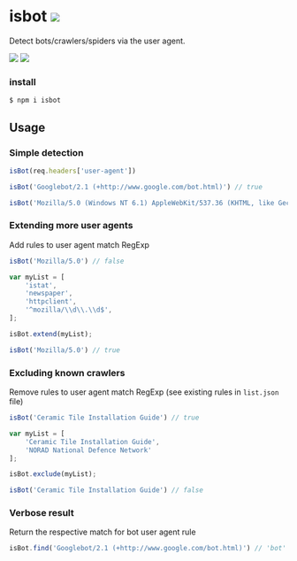 # isbot [![](https://img.shields.io/npm/v/isbot.svg)](https://www.npmjs.com/package/isbot)

Detect bots/crawlers/spiders via the user agent.

[![](https://github.com/gorangajic/isbot/workflows/Test/badge.svg)](https://github.com/gorangajic/isbot/actions?query=workflow%3ATest) [![](https://github.com/gorangajic/isbot/workflows/Maintenance/badge.svg)](https://github.com/gorangajic/isbot/actions?query=workflow%3AMaintenance)

### install

```console
$ npm i isbot
```

## Usage

### Simple detection

```js
isBot(req.headers['user-agent'])

isBot('Googlebot/2.1 (+http://www.google.com/bot.html)') // true

isBot('Mozilla/5.0 (Windows NT 6.1) AppleWebKit/537.36 (KHTML, like Gecko) Chrome/41.0.2228.0 Safari/537.36') // false
```

### Extending more user agents
Add rules to user agent match RegExp

```js
isBot('Mozilla/5.0') // false

var myList = [
    'istat',
    'newspaper',
    'httpclient',
    '^mozilla/\\d\\.\\d$',
];

isBot.extend(myList);

isBot('Mozilla/5.0') // true
```

### Excluding known crawlers
Remove rules to user agent match RegExp (see existing rules in `list.json` file)

```js
isBot('Ceramic Tile Installation Guide') // true

var myList = [
	'Ceramic Tile Installation Guide',
	'NORAD National Defence Network'
];

isBot.exclude(myList);

isBot('Ceramic Tile Installation Guide') // false
```

### Verbose result
Return the respective match for bot user agent rule

```js
isBot.find('Googlebot/2.1 (+http://www.google.com/bot.html)') // 'bot'
```
